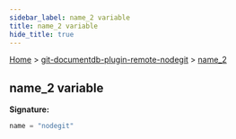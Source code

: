 ```yaml
---
sidebar_label: name_2 variable
title: name_2 variable
hide_title: true
---
```


[Home](./index.md) &gt; [git-documentdb-plugin-remote-nodegit](./git-documentdb-plugin-remote-nodegit.md) &gt; [name\_2](./git-documentdb-plugin-remote-nodegit.name_2.md)

## name\_2 variable


<b>Signature:</b>

```typescript
name = "nodegit"
```
